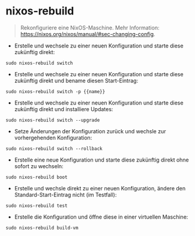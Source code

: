 # nixos-rebuild

> Rekonfiguriere eine NixOS-Maschine.
> Mehr Information: <https://nixos.org/nixos/manual/#sec-changing-config>.

- Erstelle und wechsele zu einer neuen Konfiguration und starte diese zukünftig direkt:

`sudo nixos-rebuild switch`

- Erstelle und wechsele zu einer neuen Konfiguration und starte diese zukünftig direkt und bename diesen Start-Eintrag:

`sudo nixos-rebuild switch -p {{name}}`

- Erstelle und wechsele zu einer neuen Konfiguration und starte diese zukünftig direkt und installiere Updates:

`sudo nixos-rebuild switch --upgrade`

- Setze Änderungen der Konfiguration zurück und wechsle zur vorhergehenden Konfiguration:

`sudo nixos-rebuild switch --rollback`

- Erstelle eine neue Konfiguration und starte diese zukünftig direkt ohne sofort zu wechseln:

`sudo nixos-rebuild boot`

- Erstelle und wechsle direkt zu einer neuen Konfiguration, ändere den Standard-Start-Eintrag nicht (im Testfall):

`sudo nixos-rebuild test`

- Erstelle die Konfiguration und öffne diese in einer virtuellen Maschine:

`sudo nixos-rebuild build-vm`